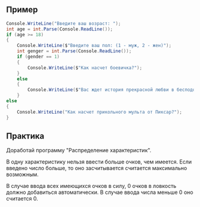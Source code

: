 ## Пример
```csharp 
Console.WriteLine("Введите ваш возраст: ");
int age = int.Parse(Console.ReadLine());
if (age >= 18)
{
    Console.WriteLine($"Введите ваш пол: (1 - муж, 2 - жен)");
    int genger = int.Parse(Console.ReadLine());
    if (gender == 1)
    {
        Console.WriteLine($"Как насчет боевичка?");
    }
    else
    {
        Console.WriteLine($"Вас ждет история прекрасной любви в бесподобной романтической комедии.");
    }
else
{
    Console.WriteLine("Как насчет прикольного мульта от Пиксар?");
}
``` 

## Практика
Доработай программу "Распределение характеристик".

В одну характеристику нельзя ввести больше очков, чем имеется. Если введено число больше, то оно засчитывается считается максимально возможным. 

В случае ввода всех имеющихся очков в силу, 0 очков в ловкость должно добавиться автоматически. В случае ввода числа меньше 0 оно считается 0.

